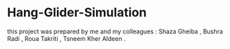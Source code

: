 # Hang-Glider-Simulation
this project was prepared by me and my colleagues : 
Shaza Gheiba , 
Bushra Radi , 
Roua Takriti ,
Tsneem Kher Aldeen .
